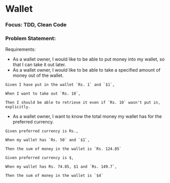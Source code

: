 # Wallet

### Focus: TDD, Clean Code

### Problem Statement: 
Requirements:
- As a wallet owner, I would like to be able to put money into my wallet, so that I can take it out later.
- As a wallet owner, I would like to be able to take a specified amount of money out of the wallet.

```
Given I have put in the wallet `Rs. 1` and `$1`,

When I want to take out `Rs. 10`,

Then I should be able to retrieve it even if `Rs. 10` wasn't put in, explicitly.
```
- As a wallet owner, I want to know the total money my wallet has for the preferred currency.

```
Given preferred currency is Rs.,

When my wallet has `Rs. 50` and `$1`,

Then the sum of money in the wallet is `Rs. 124.85`
```
```
Given preferred currency is $,

When my wallet has Rs. 74.85, $1 and `Rs. 149.7`, 

Then the sum of money in the wallet is `$4`
```